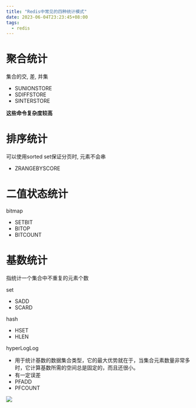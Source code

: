 ```yaml
---
title: "Redis中常见的四种统计模式"
date: 2023-06-04T23:23:45+08:00
tags:
  - redis
---
```


# 聚合统计

集合的交, 差, 并集

- SUNIONSTORE
- SDIFFSTORE
- SINTERSTORE

**这些命令复杂度较高**

# 排序统计

可以使用sorted set保证分页时, 元素不会串

- ZRANGEBYSCORE

# 二值状态统计

bitmap

- SETBIT
- BITOP
- BITCOUNT

# 基数统计

指统计一个集合中不重复的元素个数

set

- SADD
- SCARD

hash

- HSET
- HLEN

hyperLogLog

- 用于统计基数的数据集合类型，它的最大优势就在于，当集合元素数量非常多时，它计算基数所需的空间总是固定的，而且还很小。
- 有一定误差
- PFADD
- PFCOUNT

![](https://static001.geekbang.org/resource/image/c0/6e/c0bb35d0d91a62ef4ca1bd939a9b136e.jpg?wh=2866*1739)
